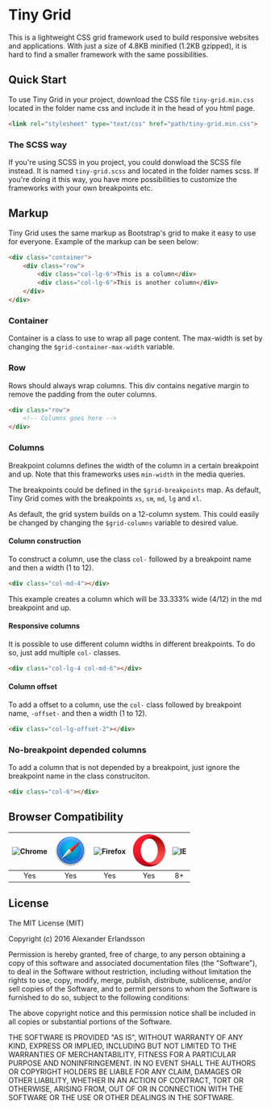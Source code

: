 # Tiny Grid
This is a lightweight CSS grid framework used to build responsive websites and applications. With just a size of 4.8KB minified (1.2KB gzipped), it is hard to find a smaller framework with the same possibilities.

## Quick Start
To use Tiny Grid in your project, download the CSS file `tiny-grid.min.css` located in the folder name css and include it in the head of you html page.

```html
<link rel="stylesheet" type="text/css" href="path/tiny-grid.min.css">
```

### The SCSS way
If you're using SCSS in you project, you could donwload the SCSS file instead. It is named `tiny-grid.scss` and located in the folder names scss. If you're doing it this way, you have more possibilities to customize the frameworks with your own breakpoints etc.

## Markup
Tiny Grid uses the same markup as Bootstrap's grid to make it easy to use for everyone. Example of the markup can be seen below:

```html
<div class="container">
	<div class="row">
		<div class="col-lg-6">This is a column</div>
		<div class="col-lg-6">This is another column</div>
	</div>
</div>
```

### Container
Container is a class to use to wrap all page content. The max-width is set by changing the `$grid-container-max-width` variable.

### Row
Rows should always wrap columns. This div contains negative margin to remove the padding from the outer columns.
```html
<div class="row">
	<!-- Columns goes here -->
</div>
```

### Columns
Breakpoint columns defines the width of the column in a certain breakpoint and up. Note that this frameworks uses `min-width` in the media queries.

The breakpoints could be defined in the `$grid-breakpoints` map. As default, Tiny Grid comes with the breakpoints `xs`, `sm`, `md`, `lg` and `xl`.

As default, the grid system builds on a 12-column system. This could easily be changed by changing the `$grid-columns` variable to desired value.

#### Column construction
To construct a column, use the class `col-` followed by a breakpoint name and then a width (1 to 12).
```html
<div class="col-md-4"></div>
```
This example creates a column which will be 33.333% wide (4/12) in the md breakpoint and up.

#### Responsive columns
It is possible to use different column widths in different breakpoints. To do so, just add multiple `col-` classes.

```html
<div class="col-lg-4 col-md-6"></div>
```

#### Column offset
To add a offset to a column, use the `col-` class followed by breakpoint name, `-offset-` and then a width (1 to 12).
```html
<div class="col-lg-offset-2"></div>
```

### No-breakpoint depended columns
To add a column that is not depended by a breakpoint, just ignore the breakpoint name in the class construciton.

```html
<div class="col-6"></div>
```

## Browser Compatibility
![Chrome](https://github.com/alrra/browser-logos/blob/master/chrome/chrome_64x64.png?raw=true) | ![Safari](https://github.com/alrra/browser-logos/blob/master/safari/safari_64x64.png?raw=true) | ![Firefox](https://github.com/alrra/browser-logos/blob/master/firefox/firefox_64x64.png?raw=true) | ![Opera](https://github.com/alrra/browser-logos/blob/master/opera/opera_64x64.png?raw=true) | ![IE](https://github.com/alrra/browser-logos/blob/master/internet-explorer/internet-explorer_64x64.png?raw=true)
----|-----|-----|-----|-----|
<div align="center">Yes</div> | <div align="center">Yes</div> | <div align="center">Yes</div> | <div align="center">Yes</div> | <div align="center">8+</div>

## License
The MIT License (MIT)

Copyright (c) 2016 Alexander Erlandsson

Permission is hereby granted, free of charge, to any person obtaining a copy of this software and associated documentation files (the "Software"), to deal in the Software without restriction, including without limitation the rights to use, copy, modify, merge, publish, distribute, sublicense, and/or sell copies of the Software, and to permit persons to whom the Software is furnished to do so, subject to the following conditions:

The above copyright notice and this permission notice shall be included in all copies or substantial portions of the Software.

THE SOFTWARE IS PROVIDED "AS IS", WITHOUT WARRANTY OF ANY KIND, EXPRESS OR IMPLIED, INCLUDING BUT NOT LIMITED TO THE WARRANTIES OF MERCHANTABILITY, FITNESS FOR A PARTICULAR PURPOSE AND NONINFRINGEMENT. IN NO EVENT SHALL THE AUTHORS OR COPYRIGHT HOLDERS BE LIABLE FOR ANY CLAIM, DAMAGES OR OTHER LIABILITY, WHETHER IN AN ACTION OF CONTRACT, TORT OR OTHERWISE, ARISING FROM, OUT OF OR IN CONNECTION WITH THE SOFTWARE OR THE USE OR OTHER DEALINGS IN THE SOFTWARE.
